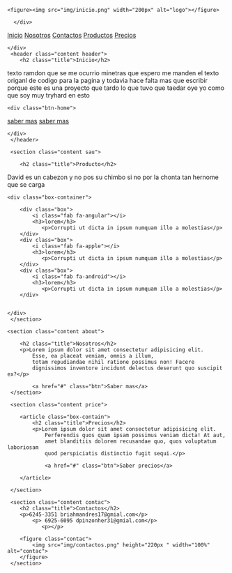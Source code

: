 <!DOCTYPE html>
<html lang="en">
<head>
    <meta charset="UTF-8">
    <meta name="viewport" content="width=device-width, initial-scale=1.0">
    <link rel="stylesheet" href="style.css">
    <title>AirWavey</title>
</head>
<body>
    <div class="head">
<div class="logo">
    
    <figure><img src="img/inicio.png" width="200px" alt="logo"></figure>

      </div>
<nav class="navbar">
    <a href="#">Inicio</a>
    <a href="#">Nosotros</a>
    <a href="#">Contactos</a>
    <a href="#">Productos</a>
    <a href="#">Precios</a>

</nav>

    </div>
     <header class="content header">   
        <h2 class="title">Inicio</h2>  
<p>texto ramdon que se me ocurrio minetras que espero me manden el texto origanl de codigo para la pagina
    y todavia hace falta mas que escribir porque este es una proyecto que tardo lo que tuvo que taedar 
    oye yo como que soy muy tryhard en esto
</p>

    <div class="btn-home">

<a href="#" class="btn">saber mas</a>
<a href="#" class="btn">saber mas</a>

    </div>
     </header>

     <section class="content sau">

        <h2 class="title">Producto</h2>
<p>David es un cabezon y no pos su chimbo si no por la chonta tan hernome que se carga
    </p>

    <div class="box-container">

        <div class="box">
            <i class="fab fa-angular"></i>
            <h3>lorem</h3>
               <p>Corrupti ut dicta in ipsum numquam illo a molestias</p>
        </div>
        <div class="box">
            <i class="fab fa-apple"></i>
            <h3>lorem</h3>
               <p>Corrupti ut dicta in ipsum numquam illo a molestias</p>
        </div>
        <div class="box">
            <i class="fab fa-android"></i>
            <h3>lorem</h3>
               <p>Corrupti ut dicta in ipsum numquam illo a molestias</p>
        </div>


    </div>
     </section>

    <section class="content about">

        <h2 class="title">Nosotros</h2>
        <p>Lorem ipsum dolor sit amet consectetur adipisicing elit. 
            Esse, ea placeat veniam, omnis a illum, 
            totam repudiandae nihil ratione possimus non! Facere
            dignissimos inventore incidunt delectus deserunt quo suscipit ex?</p>

            <a href="#" class="btn">Saber mas</a>
     </section>

     <section class="content price">

        <article class="box-contain">
            <h2 class="title">Precios</h2>
            <p>Lorem ipsum dolor sit amet consectetur adipisicing elit. 
                Perferendis quos quam ipsam possimus veniam dicta! At aut,
                amet blanditiis dolorem recusandae quo, quos voluptatum laboriosam 
                quod perspiciatis distinctio fugit sequi.</p>

                <a href="#" class="btn">Saber precios</a>

        </article>

     </section>

     <section class="content contac">
        <h2 class="title">Contactos</h2>
        <p>6245-3351 briahmandres17@gmial.com</p>
            <p> 6925-6095 dpinzonher31@gmial.com</p>
               <p></p>

        <figure class="contac">
            <img src="img/contactos.png" height="220px " width="100%" alt="contac">
        </figure>
     </section>
    
</body>
</html>
